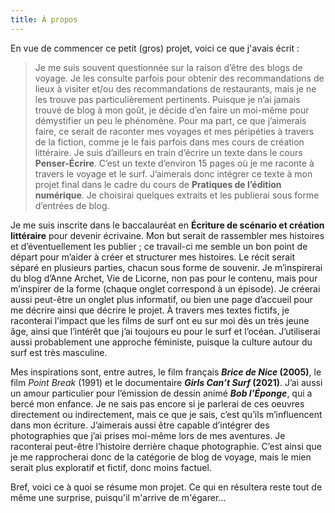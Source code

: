 ```yaml
--- 
title: À propos
---
```

En vue de commencer ce petit (gros) projet, voici ce que j'avais écrit :


>Je me suis souvent questionnée sur la raison d’être des blogs de voyage. Je les consulte
parfois pour obtenir des recommandations de lieux à visiter et/ou des recommandations de
restaurants, mais je ne les trouve pas particulièrement pertinents. Puisque je n’ai jamais trouvé
de blog à mon goût, je décide d’en faire un moi-même pour démystifier un peu le phénomène.
Pour ma part, ce que j’aimerais faire, ce serait de raconter mes voyages et mes péripéties à
travers de la fiction, comme je le fais parfois dans mes cours de création littéraire. Je suis
d’ailleurs en train d’écrire un texte dans le cours **Penser-Écrire**. C’est un texte d’environ 15
pages où je me raconte à travers le voyage et le surf. J’aimerais donc intégrer ce texte à mon
projet final dans le cadre du cours de **Pratiques de l’édition numérique**. Je choisirai quelques
extraits et les publierai sous forme d’entrées de blog.

Je me suis inscrite dans le baccalauréat en **Écriture de scénario et création littéraire** pour
devenir écrivaine. Mon but serait de rassembler mes histoires et d’éventuellement les publier ;
ce travail-ci me semble un bon point de départ pour m’aider à créer et structurer mes histoires.
Le récit serait séparé en plusieurs parties, chacun sous forme de souvenir. Je m’inspirerai du
blog d’Anne Archet, Vie de Licorne, non pas pour le contenu, mais pour m’inspirer de la forme
(chaque onglet correspond à un épisode). Je créerai aussi peut-être un onglet plus informatif,
ou bien une page d’accueil pour me décrire ainsi que décrire le projet. À travers mes textes
fictifs, je raconterai l’impact que les films de surf ont eu sur moi dès un très jeune âge, ainsi
que l’intérêt que j’ai toujours eu pour le surf et l’océan. J’utiliserai aussi probablement une
approche féministe, puisque la culture autour du surf est très masculine.

Mes inspirations sont, entre autres, le film français ***Brice de Nice* (2005)**, le film *Point
Break* (1991) et le documentaire ***Girls Can’t Surf* (2021)**. J’ai aussi un amour particulier pour
l’émission de dessin animé ***Bob l’Éponge***, qui a bercé mon enfance. Je ne sais pas encore
si je parlerai de ces oeuvres directement ou indirectement, mais ce que je sais, c’est qu’ils
m’influencent dans mon écriture. J’aimerais aussi être capable d’intégrer des photographies
que j’ai prises moi-même lors de mes aventures. Je raconterai peut-être l’histoire derrière
chaque photographie. C’est ainsi que je me rapprocherai donc de la catégorie de blog de
voyage, mais le mien serait plus exploratif et fictif, donc moins factuel.


Bref, voici ce à quoi se résume mon projet. Ce qui en résultera reste tout de même une surprise, puisqu'il m'arrive de m'égarer...
